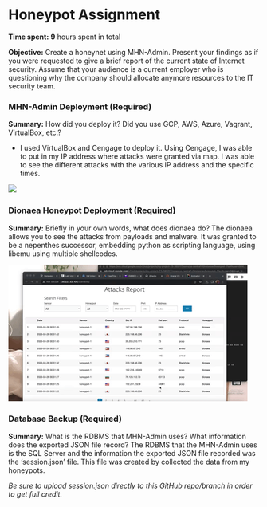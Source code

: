 # Honeypot Assignment

**Time spent:** **9** hours spent in total

**Objective:** Create a honeynet using MHN-Admin. Present your findings as if you were requested to give a brief report of the current state of Internet security. Assume that your audience is a current employer who is questioning why the company should allocate anymore resources to the IT security team.

### MHN-Admin Deployment (Required)

**Summary:** How did you deploy it? Did you use GCP, AWS, Azure, Vagrant, VirtualBox, etc.?
- I used VirtualBox and Cengage to deploy it. Using Cengage, I was able to put in my IP address where attacks were granted via map. I was able to see the different attacks with the various IP address and the specific times. 

<img src="mhn-admin.gif">

### Dionaea Honeypot Deployment (Required)

**Summary:** Briefly in your own words, what does dionaea do?
The dionaea allows you to see the attacks from payloads and malware. It was granted to be a nepenthes successor, embedding python as scripting language, using libemu using multiple shellcodes. 

<img src="dionaea-honeypot.gif">

### Database Backup (Required) 

**Summary:** What is the RDBMS that MHN-Admin uses? What information does the exported JSON file record?
The RDBMS that the MHN-Admin uses is the SQL Server and the information the exported JSON file recorded was the ‘session.json’ file. This file was created by collected the data from my honeypots. 

*Be sure to upload session.json directly to this GitHub repo/branch in order to get full credit.*



